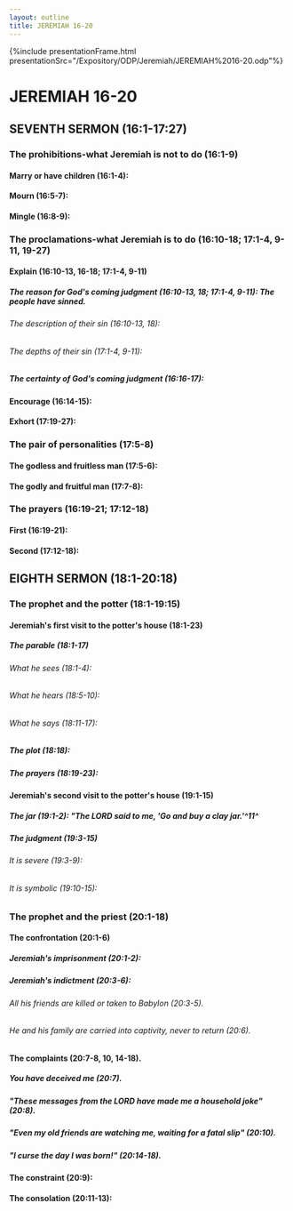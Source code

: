 ```yaml
---
layout: outline
title: JEREMIAH 16-20
---
```

{%include presentationFrame.html presentationSrc="/Expository/ODP/Jeremiah/JEREMIAH%2016-20.odp"%}

# JEREMIAH 16-20 
## SEVENTH SERMON (16:1-17:27) 
###  The prohibitions-what Jeremiah is not to do (16:1-9) 
####  Marry or have children (16:1-4): 
####  Mourn (16:5-7): 
####  Mingle (16:8-9): 
###  The proclamations-what Jeremiah is to do (16:10-18; 17:1-4, 9-11, 19-27) 
####  Explain (16:10-13, 16-18; 17:1-4, 9-11) 
#####  The reason for God\'s coming judgment (16:10-13, 18; 17:1-4, 9-11): The people have sinned. 
######  The description of their sin (16:10-13, 18): 
######  The depths of their sin (17:1-4, 9-11): 
#####  The certainty of God\'s coming judgment (16:16-17): 
####  Encourage (16:14-15): 
####  Exhort (17:19-27): 
###  The pair of personalities (17:5-8) 
####  The godless and fruitless man (17:5-6): 
####  The godly and fruitful man (17:7-8): 
###  The prayers (16:19-21; 17:12-18) 
####  First (16:19-21): 
####  Second (17:12-18): 
## EIGHTH SERMON (18:1-20:18) 
###  The prophet and the potter (18:1-19:15) 
####  Jeremiah\'s first visit to the potter\'s house (18:1-23) 
#####  The parable (18:1-17) 
######  What he sees (18:1-4):
######  What he hears (18:5-10): 
######  What he says (18:11-17): 
#####  The plot (18:18): 
#####  The prayers (18:19-23): 
####  Jeremiah\'s second visit to the potter\'s house (19:1-15) 
#####  The jar (19:1-2): \"The LORD said to me, \'Go and buy a clay jar.\'^11^ 
#####  The judgment (19:3-15) 
######  It is severe (19:3-9): 
######  It is symbolic (19:10-15): 
###  The prophet and the priest (20:1-18) 
####  The confrontation (20:1-6) 
#####  Jeremiah\'s imprisonment (20:1-2): 
#####  Jeremiah\'s indictment (20:3-6): 
######  All his friends are killed or taken to Babylon (20:3-5). 
######  He and his family are carried into captivity, never to return (20:6). 
####  The complaints (20:7-8, 10, 14-18). 
#####  You have deceived me (20:7). 
#####  \"These messages from the LORD have made me a household joke\" (20:8). 
#####  \"Even my old friends are watching me, waiting for a fatal slip\" (20:10). 
#####  \"I curse the day I was born!\" (20:14-18). 
####  The constraint (20:9):
####  The consolation (20:11-13): 
